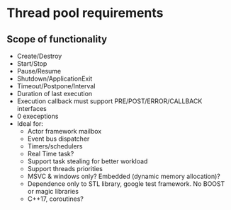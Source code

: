 # Thread pool requirements
## Scope of functionality
* Create/Destroy
* Start/Stop
* Pause/Resume
* Shutdown/ApplicationExit
* Timeout/Postpone/Interval
* Duration of last execution
* Execution callback must support PRE/POST/ERROR/CALLBACK interfaces
* 0 execeptions
* Ideal for:
  - Actor framework mailbox
  - Event bus dispatcher
  - Timers/schedulers
  - Real Time task?
  - Support task stealing for better workload
  - Support threads priorities
  - MSVC & windows only? Embedded (dynamic memory allocation)?
  - Dependence only to STL library, google test framework. No BOOST or magic libraries
  - C++17, coroutines?
